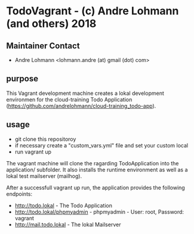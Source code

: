 # TodoVagrant - (c) Andre Lohmann (and others) 2018

## Maintainer Contact

 * Andre Lohmann
   <lohmann.andre (at) gmail (dot) com>

## purpose

This Vagrant development machine creates a lokal development environmen for the cloud-training Todo Application (https://github.com/andrelohmann/cloud-training_todo-app).

## usage

  * git clone this repositoroy
  * if necessary create a "custom_vars.yml" file and set your custom local
  * run vagrant up

The vagrant machine will clone the ragarding TodoApplication into the application/ subfolder. It also installs the runtime environment as well as a lokal test mailserver (mailhog).

After a successfull vagrant up run, the application provides the following endpoints:
  * http://todo.lokal - The Todo Application
  * http://todo.lokal/phpmyadmin - phpmyadmin - User: root, Password: vagrant
  * http://mail.todo.lokal - The lokal Mailserver
